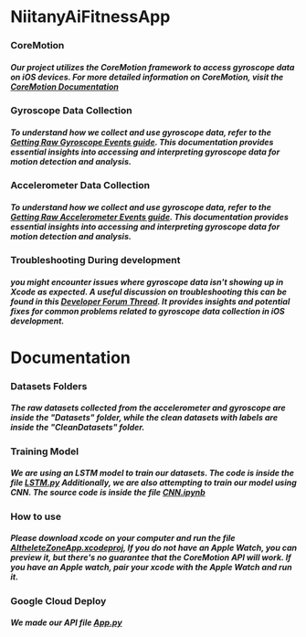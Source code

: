 # NiitanyAiFitnessApp
 
### CoreMotion
##### Our project utilizes the CoreMotion framework to access gyroscope data on iOS devices. For more detailed information on CoreMotion, visit the [CoreMotion Documentation](https://developer.apple.com/documentation/coremotion)
### Gyroscope Data Collection
##### To understand how we collect and use gyroscope data, refer to the [Getting Raw Gyroscope Events guide](https://developer.apple.com/documentation/coremotion/getting_raw_gyroscope_events). This documentation provides essential insights into accessing and interpreting gyroscope data for motion detection and analysis.
### Accelerometer Data Collection 
##### To understand how we collect and use gyroscope data, refer to the [Getting Raw Accelerometer Events guide](https://developer.apple.com/documentation/coremotion/getting_raw_accelerometer_events). This documentation provides essential insights into accessing and interpreting gyroscope data for motion detection and analysis.
### Troubleshooting During development
##### you might encounter issues where gyroscope data isn't showing up in Xcode as expected. A useful discussion on troubleshooting this can be found in this [Developer Forum Thread](https://developer.apple.com/forums/thread/685973). It provides insights and potential fixes for common problems related to gyroscope data collection in iOS development.


# Documentation
### Datasets Folders
##### The raw datasets collected from the accelerometer and gyroscope are inside the "Datasets" folder, while the clean datasets with labels are inside the "CleanDatasets" folder.

### Training Model
##### We are using an LSTM model to train our datasets. The code is inside the file [LSTM.py](https://github.com/andy1213812/NiitanyAiFitnessApp/blob/main/LSTM.py) Additionally, we are also attempting to train our model using CNN. The source code is inside the file [CNN.ipynb](https://github.com/andy1213812/NiitanyAiFitnessApp/blob/main/CNN.ipynb)

### How to use 
##### Please download xcode on your computer and run the file [AItheleteZoneApp.xcodeproj](https://github.com/andy1213812/NiitanyAiFitnessApp/tree/main/AitheleteZoneApp.xcodeproj), If you do not have an Apple Watch, you can preview it, but there's no guarantee that the CoreMotion API will work. If you have an Apple watch, pair your xcode with the Apple Watch and run it.

### Google Cloud Deploy
##### We made our API file [App.py](https://github.com/andy1213812/NiitanyAiFitnessApp/blob/main/app.py)
